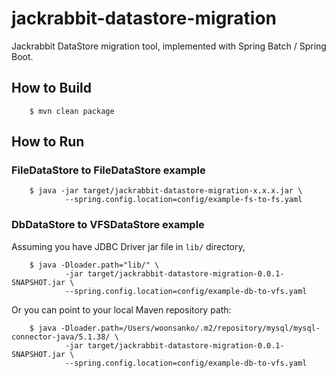 # jackrabbit-datastore-migration

Jackrabbit DataStore migration tool, implemented with Spring Batch / Spring Boot.

## How to Build

        $ mvn clean package

## How to Run

### FileDataStore to FileDataStore example

        $ java -jar target/jackrabbit-datastore-migration-x.x.x.jar \
                --spring.config.location=config/example-fs-to-fs.yaml

### DbDataStore to VFSDataStore example

Assuming you have JDBC Driver jar file in ```lib/``` directory,

        $ java -Dloader.path="lib/" \
                -jar target/jackrabbit-datastore-migration-0.0.1-SNAPSHOT.jar \
                --spring.config.location=config/example-db-to-vfs.yaml

Or you can point to your local Maven repository path:

        $ java -Dloader.path=/Users/woonsanko/.m2/repository/mysql/mysql-connector-java/5.1.38/ \
                -jar target/jackrabbit-datastore-migration-0.0.1-SNAPSHOT.jar \
                --spring.config.location=config/example-db-to-vfs.yaml

